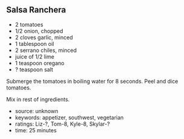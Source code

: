 Salsa Ranchera
--------------

- 2 tomatoes
- 1/2 onion, chopped
- 2 cloves garlic, minced
- 1 tablespoon oil
- 2 serrano chiles, minced
- juice of 1/2 lime
- 1 teaspoon oregano
- ? teaspoon salt

Submerge the tomatoes in boiling water for 8 seconds.  Peel and dice
tomatoes.

Mix in rest of ingredients.

- source: unknown
- keywords: appetizer, southwest, vegetarian
- ratings: Liz-?, Tom-8, Kyle-8, Skylar-?
- time: 25 minutes
